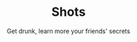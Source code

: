 ---
title: Shots
subtitle: Get drunk, learn more your friends' secrets

action:
  main:
    text: Download
    url: /#download
  secondary:
    text: Features
    url: /#features

mainImage: main.png

features:
  title: Features
  list:
    # - text: 
    #   description:
    #   image: 

download:
  title: Download
  android:
    image: badges/google_play.png
    url: https://play.google.com/store/apps/details?id=com.themindstorm.shots
  ios:
    image: badges/appstore.png
    url: https://apps.apple.com/my/app/shots-a-social-drinking-game/id1511015571
---